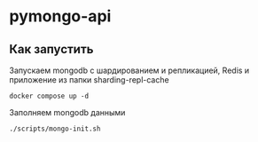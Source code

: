 # pymongo-api

## Как запустить

Запускаем mongodb c шардированием и репликацией, Redis и приложение из папки sharding-repl-cache

```shell
docker compose up -d
```

Заполняем mongodb данными 

```shell
./scripts/mongo-init.sh
```

